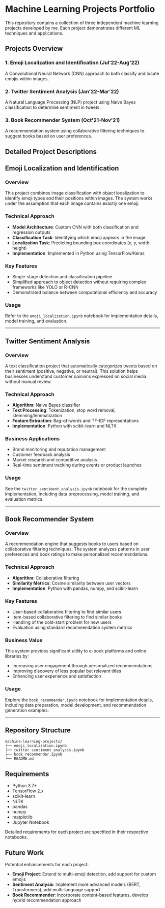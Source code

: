 # Machine Learning Projects Portfolio

This repository contains a collection of three independent machine learning projects developed by me. Each project demonstrates different ML techniques and applications.

## Projects Overview

### 1. Emoji Localization and Identification (Jul'22-Aug'22)
A Convolutional Neural Network (CNN) approach to both classify and locate emojis within images.

### 2. Twitter Sentiment Analysis (Jan'22-Mar'22)
A Natural Language Processing (NLP) project using Naive Bayes classification to determine sentiment in tweets.

### 3. Book Recommender System (Oct'21-Nov'21)
A recommendation system using collaborative filtering techniques to suggest books based on user preferences.

## Detailed Project Descriptions

## Emoji Localization and Identification

### Overview
This project combines image classification with object localization to identify emoji types and their positions within images. The system works under the assumption that each image contains exactly one emoji.

### Technical Approach
- **Model Architecture**: Custom CNN with both classification and regression outputs
- **Classification Task**: Identifying which emoji appears in the image
- **Localization Task**: Predicting bounding box coordinates (x, y, width, height)
- **Implementation**: Implemented in Python using TensorFlow/Keras

### Key Features
- Single-stage detection and classification pipeline
- Simplified approach to object detection without requiring complex frameworks like YOLO or R-CNN
- Demonstrated balance between computational efficiency and accuracy

### Usage
Refer to the `emoji_localization.ipynb` notebook for implementation details, model training, and evaluation.

---

## Twitter Sentiment Analysis

### Overview
A text classification project that automatically categorizes tweets based on their sentiment (positive, negative, or neutral). This solution helps businesses understand customer opinions expressed on social media without manual review.

### Technical Approach
- **Algorithm**: Naive Bayes classifier
- **Text Processing**: Tokenization, stop word removal, stemming/lemmatization
- **Feature Extraction**: Bag-of-words and TF-IDF representations
- **Implementation**: Python with scikit-learn and NLTK

### Business Applications
- Brand monitoring and reputation management
- Customer feedback analysis
- Market research and competitive analysis
- Real-time sentiment tracking during events or product launches

### Usage
See the `twitter_sentiment_analysis.ipynb` notebook for the complete implementation, including data preprocessing, model training, and evaluation metrics.

---

## Book Recommender System

### Overview
A recommendation engine that suggests books to users based on collaborative filtering techniques. The system analyzes patterns in user preferences and book ratings to make personalized recommendations.

### Technical Approach
- **Algorithm**: Collaborative filtering
- **Similarity Metrics**: Cosine similarity between user vectors
- **Implementation**: Python with pandas, numpy, and scikit-learn

### Key Features
- User-based collaborative filtering to find similar users
- Item-based collaborative filtering to find similar books
- Handling of the cold-start problem for new users
- Evaluation using standard recommendation system metrics

### Business Value
This system provides significant utility to e-book platforms and online libraries by:
- Increasing user engagement through personalized recommendations
- Improving discovery of less popular but relevant titles
- Enhancing user experience and satisfaction

### Usage
Explore the `book_recommender.ipynb` notebook for implementation details, including data preparation, model development, and recommendation generation examples.

---

## Repository Structure

```
machine-learning-projects/
├── emoji_localization.ipynb
├── twitter_sentiment_analysis.ipynb
├── book_recommender.ipynb
└── README.md
```

## Requirements

- Python 3.7+
- TensorFlow 2.x
- scikit-learn
- NLTK
- pandas
- numpy
- matplotlib
- Jupyter Notebook

Detailed requirements for each project are specified in their respective notebooks.

## Future Work

Potential enhancements for each project:
- **Emoji Project**: Extend to multi-emoji detection, add support for custom emojis
- **Sentiment Analysis**: Implement more advanced models (BERT, Transformers), add multi-language support
- **Book Recommender**: Incorporate content-based features, develop hybrid recommendation approach

